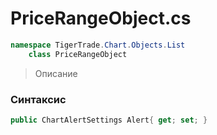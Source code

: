 
# PriceRangeObject.cs
```csharp
namespace TigerTrade.Chart.Objects.List  
    class PriceRangeObject
```

> Описание

### Синтаксис
```csharp
public ChartAlertSettings Alert{ get; set; }
```
